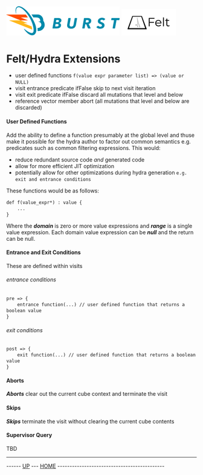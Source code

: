 ![Burst](../../documentation/burst_h_small.png "") ![](./felt_small.png "")
--

# Felt/Hydra Extensions

* user defined functions `f(value expr parameter list) => (value or NULL)`
* visit entrance predicate ifFalse skip to next visit iteration
* visit exit predicate ifFalse discard all mutations that level and below
* reference vector member abort (all mutations that level and below are discarded)

#### User Defined Functions
Add the ability to define a function presumably at the global level and thuse
make it possible for the hydra author to factor out common semantics e.g. predicates such
as common filtering expressions. This would:
* reduce redundant source code _and_ generated code
* allow for more efficient JIT optimization
* potentially allow for other optimizations during hydra generation `e.g. exit and entrance conditions`

These functions would be as follows:
    
    def f(value_expr*) : value {
        ...
    }
   
Where the ___domain___ is zero or more value expressions and ___range___ is a single value expression. 
Each domain value expression can be ___null___ and the return can be null.

#### Entrance and Exit Conditions
These are defined within visits

###### entrance conditions
    pre => {
        entrance function(...) // user defined function that returns a boolean value
    }

###### exit conditions
    post => {
        exit function(...) // user defined function that returns a boolean value
    }

#### Aborts 
___Aborts___ clear out the current cube context and terminate the visit
 
#### Skips
___Skips___ terminate the visit without clearing the current cube contents



#### Supervisor Query
TBD

---
------ [UP](../readme.md) ---  [HOME](../../readme.md) --------------------------------------------
